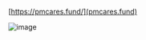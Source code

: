 
[https://pmcares.fund/](pmcares.fund)

![image](https://user-images.githubusercontent.com/71595348/93712151-8c2f2e80-fb71-11ea-9f4f-a916b3ff2f73.png)
